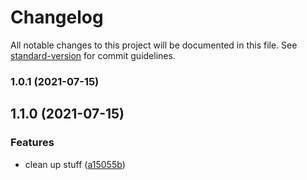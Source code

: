 # Changelog

All notable changes to this project will be documented in this file. See [standard-version](https://github.com/conventional-changelog/standard-version) for commit guidelines.

### 1.0.1 (2021-07-15)

## 1.1.0 (2021-07-15)


### Features

* clean up stuff ([a15055b](https://github.com/TurboCheetah/hentai-list/commit/a15055bd1eb143280725c49a8e76470d50272e94))
